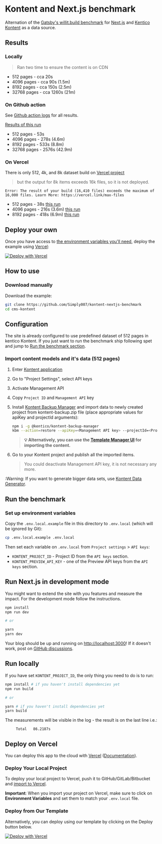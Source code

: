 # Kontent and Next.js benchmark

Alternation of the [Gatsby's willit.build benchmark](https://github.com/gatsbyjs/gatsby/tree/master/benchmarks/source-kontent) for [Next.js](https://nextjs.org/) and [Kentico Kontent](https://kontent.ai) as a data source.

## Results

### Locally

> Ran two time to ensure the content is on CDN

* 512 pages - cca 20s
* 4096 pages - cca 90s (1.5m)
* 8192 pages - cca 150s (2.5m)
* 32768 pages - cca 1260s (21m)

### On Github action

See [Github action logs](https://github.com/Simply007/kontent-nextjs-benchmark/actions?query=workflow%3ABenchmark) for all results.

[Results of this run](https://github.com/Simply007/kontent-nextjs-benchmark/runs/975272541?check_suite_focus=true)

* 512 pages - 53s
* 4096 pages - 278s (4.6m)
* 8192 pages - 533s (8.8m)
* 32768 pages - 2576s (42.9m)

### On Vercel

There is only 512, 4k, and 8k dataset build on [Vercel project](https://vercel.com/chrastinaondra/kontent-nextjs-benchmark)

> but the output for 8k items exceeds 16k files, so it is not deployed.

```plain
Error: The result of your build (16,410 files) exceeds the maximum of 16,000 files. Learn More: https://vercel.link/max-files
```

* 512 pages - 38s [this run](https://vercel.com/chrastinaondra/kontent-nextjs-benchmark/budqz6vg1)
* 4096 pages - 216s (3.6m) [this run](https://vercel.com/chrastinaondra/kontent-nextjs-benchmark/q7l8n0qe8)
* 8192 pages - 418s (6.9m) [this run](https://vercel.com/chrastinaondra/kontent-nextjs-benchmark/gud33aquq)

## Deploy your own

Once you have access to [the environment variables you'll need](#step-4-set-up-environment-variables), deploy the example using [Vercel](https://vercel.com?utm_source=github&utm_medium=readme&utm_campaign=next-example):

[![Deploy with Vercel](https://vercel.com/button)](https://vercel.com/import/git?c=1&s=https://github.com/Simply007/kontent-nextjs-benchmark&env=KONTENT_PROJECT_ID,KONTENT_PREVIEW_API_KEY,KONTENT_PREVIEW_SECRET&envDescription=Required%20to%20connect%20the%20app%20with%20Kontent)

## How to use

### Download manually

Download the example:

```sh
git clone https://github.com/Simply007/kontent-nextjs-benchmark
cd cms-kontent
```

## Configuration

The site is already configured to use predefined dataset of 512 pages in kentico Kontent. If you just want to run the benchmark ship following spet and jump to [Run the benchmark section](#Run-the-benchmark).

### Import content models and it's data (512 pages)

1. Enter [Kontent application](https://app.kontent.ai)
1. Go to "Project Settings", select API keys
1. Activate Management API
1. Copy `Project ID` and `Management API` key
1. Install [Kontent Backup Manager](https://github.com/Kentico/kontent-backup-manager-js) and import data to newly created project from kontent-backup.zip file (place appropriate values for apiKey and projectId arguments):

   ```sh
   npm i -g @kentico/kontent-backup-manager
   kbm --action=restore --apiKey=<Management API key> --projectId=<Project ID> --zipFilename=kontent-backup
   ```

   > **:bulb: Alternatively, you can use the [Template Manager UI](https://kentico.github.io/kontent-template-manager/import-from-file) for importing the content.**

1. Go to your Kontent project and publish all the imported items.
   > You could deactivate Management API key, it is not necessary any more.

:Warning: If you want to generate bigger data sets, use [Kontent Data Generator](https://github.com/Simply007/kontent-data-generator).

## Run the benchmark

### Set up environment variables

Copy the `.env.local.example` file in this directory to `.env.local` (which will be ignored by Git):

```bash
cp .env.local.example .env.local
```

Then set each variable on `.env.local` from `Project settings` > `API keys`:

- `KONTENT_PROJECT_ID` - Project ID from the `API keys` section.
- `KONTENT_PREVIEW_API_KEY` - one of the Preview API keys from the `API keys` section.

## Run Next.js in development mode

You might want to extend the site with you features and measure the impact. For the development mode follow the instructions.

```sh
npm install
npm run dev

# or

yarn
yarn dev
```

Your blog should be up and running on [http://localhost:3000](http://localhost:3000)! If it doesn't work, post on [GitHub discussions](https://github.com/vercel/next.js/discussions).

## Run locally

If you have set `KONTENT_PROJECT_ID`, the only thing you need to do is to run:

```sh
npm install # if you haven't install dependencies yet
npm run build

# or

yarn # if you haven't install dependencies yet
yarn build
```

The measurements will be visible in the log - the result is on the last line i.e.:

```plain
     Total   86.2187s
```

## Deploy on Vercel

You can deploy this app to the cloud with [Vercel](https://vercel.com?utm_source=github&utm_medium=readme&utm_campaign=next-example) ([Documentation](https://nextjs.org/docs/deployment)).

### Deploy Your Local Project

To deploy your local project to Vercel, push it to GitHub/GitLab/Bitbucket and [import to Vercel](https://vercel.com/import/git?utm_source=github&utm_medium=readme&utm_campaign=next-example).

**Important**: When you import your project on Vercel, make sure to click on **Environment Variables** and set them to match your `.env.local` file.

### Deploy from Our Template

Alternatively, you can deploy using our template by clicking on the Deploy button below.

[![Deploy with Vercel](https://vercel.com/button)](https://vercel.com/import/git?c=1&s=https://github.com/Simply007/kontent-nextjs-benchmark&env=KONTENT_PROJECT_ID,KONTENT_PREVIEW_API_KEY,KONTENT_PREVIEW_SECRET&envDescription=Required%20to%20connect%20the%20app%20with%20Kontent)